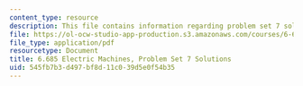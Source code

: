 ```yaml
---
content_type: resource
description: This file contains information regarding problem set 7 solution.
file: https://ol-ocw-studio-app-production.s3.amazonaws.com/courses/6-685-electric-machines-fall-2013/545fb7b3d497bf8d11c039d5e0f54b35_MIT6_685F13_ps07ans.pdf
file_type: application/pdf
resourcetype: Document
title: 6.685 Electric Machines, Problem Set 7 Solutions
uid: 545fb7b3-d497-bf8d-11c0-39d5e0f54b35
---
```

